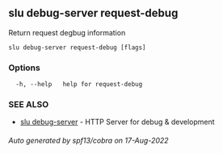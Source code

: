 ## slu debug-server request-debug

Return request degbug information

```
slu debug-server request-debug [flags]
```

### Options

```
  -h, --help   help for request-debug
```

### SEE ALSO

* [slu debug-server](slu_debug-server.md)	 - HTTP Server for debug & development

###### Auto generated by spf13/cobra on 17-Aug-2022
